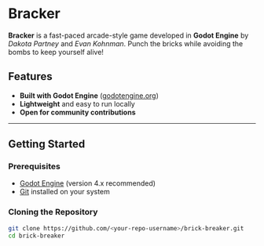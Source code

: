 # Bracker  

**Bracker** is a fast-paced arcade-style game developed in **Godot Engine** by *Dakota Partney* and *Evan Kohnman*. Punch the bricks while avoiding the bombs to keep yourself alive! 

## Features  
- **Built with Godot Engine** ([godotengine.org](https://godotengine.org/))  
- **Lightweight** and easy to run locally  
- **Open for community contributions**  

---

## Getting Started  

### Prerequisites  
- [Godot Engine](https://godotengine.org/download) (version 4.x recommended)  
- [Git](https://git-scm.com/) installed on your system  

### Cloning the Repository  
```bash
git clone https://github.com/<your-repo-username>/brick-breaker.git
cd brick-breaker
